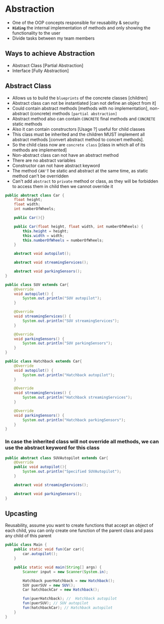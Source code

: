 # Abstraction
- One of the OOP concepts responsible for reusability & security
- **`Hiding`** the internal implementation of methods and only showing the functionality to the user
- Divide tasks between my team members

## Ways to achieve Abstraction
- Abstract Class [Partial Abstraction]
- Interface [Fully Abstraction]

## Abstract Class
- Allows us to build the `blueprints` of the concrete classes [children]
- Abstract class can not be instantiated [can not define an object from it]
- Could contain abstract methods [methods with no implementation], non-abstract (concrete) methods `[partial abstraction]`
- Abstract method also can contain `CONCRETE` final methods and `CONCRETE` static methods
- Also it can contain constructors [Usage ?] useful for child classes
- This class must be inherited and the children MUST implement all abstract methods [convert abstract method to concert methods].
- So the child class now are `concrete class` [class in which all of its methods are implemented]
- Non-abstract class can not have an abstract method
- There are no abstract variables
- Constructor can not have abstract keyword
- The method `CAN'T` be static and abstract at the same time, as static method can't be overridden
- Can't add `abstract` to `private` method or class, as they will be forbidden to access them in child then we cannot override it

```java
public abstract class Car {
    float height;
    float width;
    int numberOfWheels;

    public Car(){}

    public Car(float height, float width, int numberOfWheels) {
        this.height = height;
        this.width = width;
        this.numberOfWheels = numberOfWheels;
    }

    abstract void autopilot();

    abstract void streamingServices();

    abstract void parkingSensors();
}
```
```java
public class SUV extends Car{
    @Override
    void autopilot() {
        System.out.println("SUV autopilot");
    }

    @Override
    void streamingServices() {
        System.out.println("SUV streamingServices");
    }

    @Override
    void parkingSensors() {
        System.out.println("SUV parkingSensors");
    }
}
```
```java
public class Hatchback extends Car{
    @Override
    void autopilot() {
        System.out.println("Hatchback autopilot");
    }

    @Override
    void streamingServices() {
        System.out.println("Hatchback streamingServices");
    }

    @Override
    void parkingSensors() {
        System.out.println("Hatchback parkingSensors");
    }
}
```


### **In case the inherited class will not override all methods, we can use the abstract keyword for this class**
```java
public abstract class SUVAutopilot extends Car{
    @Override
    public void autopilot(){
        System.out.println("Specified SUVAutopilot");
    }

    abstract void streamingServices();

    abstract void parkingSensors();
}
```


## Upcasting
Reusability, assume you want to create functions that accept an object of each child, you can only create one function of the parent class and pass any child of this parent
```java
public class Main {
    public static void fun(Car car){
        car.autopilot();
    }

    public static void main(String[] args) {
        Scanner input = new Scanner(System.in);

        Hatchback puerHatchback = new Hatchback();
        SUV puerSUV = new SUV();
        Car hatchbackCar = new Hatchback();

        fun(puerHatchback); //  Hatchback autopilot
        fun(puerSUV); // SUV autopilot
        fun(hatchbackCar); // Hatchback autopilot
    }
}
```
